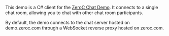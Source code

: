 This demo is a C# client for the [ZeroC Chat Demo][1]. It connects to a single
chat room, allowing you to chat with other chat room participants.

By default, the demo connects to the chat server hosted on demo.zeroc.com
through a WebSocket reverse proxy hosted on zeroc.com.

[1]: https://doc.zeroc.com/display/Doc/Chat+Demo

